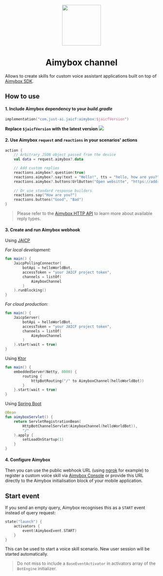 <p align="center">
    <img src="https://static.tildacdn.com/tild6166-3764-4435-a563-356437363835/aimybox.png" width="128" height="134"/>
</p>

<h1 align="center">Aimybox channel</h1>

Allows to create skills for custom voice assistant applications built on top of [Aimybox SDK](https://aimybox.com).

## How to use

#### 1. Include Aimybox dependency to your _build.gradle_

```kotlin
implementation("com.just-ai.jaicf:aimybox:$jaicfVersion")
```

**Replace `$jaicfVersion` with the latest version ![](https://img.shields.io/github/v/release/just-ai/jaicf-kotlin?color=%23000&label=&style=flat-square)**

#### 2. Use Aimybox `request` and `reactions` in your scenarios' actions

```kotlin
action {
    // Arbitrary JSON object passed from the device
    val data = request.aimybox?.data

    // Add custom replies
    reactions.aimybox?.question(true)
    reactions.aimybox?.say(text = "Hello!", tts = "hello, how are you?")
    reactions.aimybox?.buttons(UrlButton("Open websitte", "https://address.com"))
    
    // Or use standard response builders
    reactions.say("How are you?")
    reactions.buttons("Good", "Bad")
}
```

> Please refer to the [Aimybox HTTP API](https://help.aimybox.com/en/category/http-api-1vrvqsw/) to learn more about available reply types.

#### 3. Create and run Aimybox webhook

Using [JAICP](https://github.com/just-ai/jaicf-kotlin/tree/master/channels/jaicp)

_For local development:_
```kotlin
fun main() {
    JaicpPollingConnector(
        botApi = helloWorldBot,
        accessToken = "your JAICF project token",
        channels = listOf(
            AimyboxChannel
        )
    ).runBlocking()
}
```

_For cloud production:_
```kotlin
fun main() {
    JaicpServer(
        botApi = helloWorldBot,
        accessToken = "your JAICF project token",
        channels = listOf(
            AimyboxChannel
        )
    ).start(wait = true)
}
```

Using [Ktor](https://github.com/just-ai/jaicf-kotlin/wiki/Ktor)

```kotlin
fun main() {
    embeddedServer(Netty, 8000) {
        routing {
            httpBotRouting("/" to AimyboxChannel(helloWorldBot))
        }
    }.start(wait = true)
}
```

Using [Spring Boot](https://github.com/just-ai/jaicf-kotlin/wiki/Spring-Boot)

```kotlin
@Bean
fun aimyboxServlet() {
    return ServletRegistrationBean(
        HttpBotChannelServlet(AimyboxChannel(helloWorldBot)),
        "/"
    ).apply {
        setLoadOnStartup(1)
    }
}
```

#### 4. Configure Aimybox

Then you can use the public webhook URL (using [ngrok](https://ngrok.com) for example) to register a custom voice skill via [Aimybox Console](https://app.aimybox.com) or provide this URL directly to the Aimybox initialisation block of your mobile application.

## Start event

If you send an empty query, Aimybox recognises this as a `START` event instead of query request:

```kotlin
state("launch") {
    activators {
        event(AimyboxEvent.START)
    }
}
```

This can be used to start a voice skill scenario. New user session will be started automatically.

> Do not miss to include a `BaseEventActivator` in activators array of the `BotEngine` initializer. 